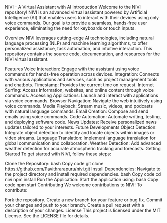 NIVI - A Virtual Assistant with AI
Introduction
Welcome to the NIVI repository! NIVI is an advanced virtual assistant powered by Artificial Intelligence (AI) that enables users to interact with their devices using only voice commands. Our goal is to provide a seamless, hands-free user experience, eliminating the need for keyboards or touch inputs.

Overview
NIVI leverages cutting-edge AI technologies, including natural language processing (NLP) and machine learning algorithms, to offer personalized assistance, task automation, and intuitive interaction. This repository contains the source code, documentation, and resources for the NIVI virtual assistant.

Features
Voice Interaction: Engage with the assistant using voice commands for hands-free operation across devices.
Integration: Connects with various applications and services, such as project management tools and chatbots.
Timestamp: Provides the current time on request.
Internet Surfing: Access information, websites, and online content through voice commands.
Accessing Applications: Launch and interact with applications via voice commands.
Browser Navigation: Navigate the web intuitively using voice commands.
Media Playback: Stream music, videos, and podcasts with natural language commands.
Email Creation: Compose and send emails using voice commands.
Code Automation: Automate writing, testing, and deploying software code.
News Updates: Receive personalized news updates tailored to your interests.
Future Developments
Object Detection: Integrate object detection to identify and locate objects within images or video streams.
Language Translation: Implement language translation for global communication and collaboration.
Weather Detection: Add advanced weather detection for accurate atmospheric tracking and forecasts.
Getting Started
To get started with NIVI, follow these steps:

Clone the Repository:
bash
Copy code
git clone https://github.com/Pavithrarapuru/nivi.git
Install Dependencies:
Navigate to the project directory and install required dependencies.
bash
Copy code
cd nivi
npm install
Run the Application:
Start the application using:
bash
Copy code
npm start
Contributing
We welcome contributions to NIVI! To contribute:

Fork the repository.
Create a new branch for your feature or bug fix.
Commit your changes and push to your branch.
Create a pull request with a description of your changes.
License
This project is licensed under the MIT License. See the LICENSE file for details.
